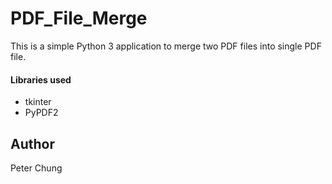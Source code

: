 # PDF_File_Merge
This is a simple Python 3 application to merge two PDF files into single PDF file.

#### Libraries used
- tkinter
- PyPDF2


## Author
Peter Chung
